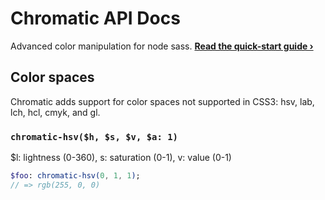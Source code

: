 # Chromatic API Docs
Advanced color manipulation for node sass. **[Read the quick-start guide &rsaquo;](README.md)**

## Color spaces
Chromatic adds support for color spaces not supported in CSS3: hsv, lab, lch, hcl, cmyk, and gl.

### `chromatic-hsv($h, $s, $v, $a: 1)`

$l: lightness (0-360), s: saturation (0-1), v: value (0-1)

```Sass
$foo: chromatic-hsv(0, 1, 1);
// => rgb(255, 0, 0)
```
